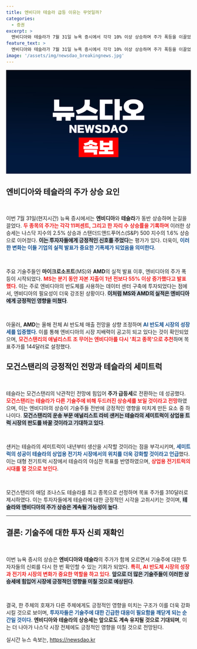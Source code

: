 ```yaml
---
title: 엔비디아 테슬라 급등 이유는 무엇일까?
categories:
  - 증권
excerpt: >
  엔비디아와 테슬라가 7월 31일 뉴욕 증시에서 각각 10% 이상 상승하며 주가 폭등을 이끌었다. MS와 AMD의 호실적이 엔비디아에 긍정적 영향을 미쳤고, 테슬라의 세미트럭 기대감도 상승세를 뒷받침했다.
feature_text: >
  엔비디아와 테슬라가 7월 31일 뉴욕 증시에서 각각 10% 이상 상승하며 주가 폭등을 이끌었다. MS와 AMD의 호실적이 엔비디아에 긍정적 영향을 미쳤고, 테슬라의 세미트럭 기대감도 상승세를 뒷받침했다.
image: '/assets/img/newsdao_breakingnews.jpg'
---
```


<p><img src="/assets/img/newsdao_breakingnews.jpg" alt="implanttips 속보" /></p>

<h2 data-ke-size="size26">엔비디아와 테슬라의 주가 상승 요인</h2>

<p data-ke-size="size16">&nbsp;</p>

<p>이번 7월 31일(현지시간) 뉴욕 증시에서는 <b>엔비디아</b>와 <b>테슬라</b>가 동반 상승하며 눈길을 끌었다. <b><span style="color: #ee2323;">두 종목의 주가는 각각 11퍼센트, 그리고 한 자리 수 상승률을 기록하며</span></b> 이러한 상승세는 나스닥 지수의 2.5% 상승과 스탠더드앤드푸어스(S&amp;P) 500 지수의 1.6% 상승으로 이어졌다. <b><span style="background-color: #21538527;">이는 투자자들에게 긍정적인 신호를 주었다</span></b>는 평가가 있다. 더욱이, <b><span style="color: #1a5490;">이러한 변화는 이들 기업의 실적 발표가 중요한 기폭제가 되었음을 의미한다</span></b>. </p>

<p data-ke-size="size16">&nbsp;</p>

<p>주요 기술주들인 <b>마이크로소프트</b>(MS)와 <b>AMD</b>의 실적 발표 이후, 엔비디아의 주가 폭등이 시작되었다. <b><span style="color: #ee2323;">MS는 분기 동안 자본 지출이 1년 전보다 55% 이상 증가했다고 발표했다</span></b>. 이는 주로 엔비디아의 반도체를 사용하는 데이터 센터 구축에 투자되었다는 점에서, 엔비디아의 필요성이 더욱 강조된 상황이다. <b><span style="background-color: #21538527;">이처럼 MS와 AMD의 실적은 엔비디아에게 긍정적인 영향을 미쳤다</span></b>.</p>

<p data-ke-size="size16">&nbsp;</p>

<p>아울러, <b>AMD</b>는 올해 전체 AI 반도체 매출 전망을 상향 조정하며 <b><span style="color: #1a5490;">AI 반도체 시장의 성장세를 입증했다</span></b>. 이를 통해 엔비디아의 시장 지배력이 공고히 되고 있다는 것이 확인되었으며, <b><span style="color: #ee2323;">모건스탠리의 애널리스트 조 무어는 엔비디아를 다시 '최고 종목'으로 추천</span></b>하며 목표주가를 144달러로 설정했다. </p>

<h2 data-ke-size="size26">모건스탠리의 긍정적인 전망과 테슬라의 세미트럭</h2>

<p data-ke-size="size16">&nbsp;</p>

<p>테슬라는 모건스탠리의 낙관적인 전망에 힘입어 <b>주가 급등세</b>로 전환하는 데 성공했다. <b><span style="color: #ee2323;">모건스탠리는 테슬라가 다른 기술주에 비해 두드러진 상승세를 보일 것이라고 전망</span></b>하였으며, 이는 엔비디아의 상승이 기술주들 전반에 긍정적인 영향을 미치게 만든 요소 중 하나이다. <b><span style="background-color: #21538527;">모건스탠리의 운송 부문 애널리스트 라비 섄커는 테슬라의 세미트럭이 상업용 트럭 시장의 판도를 바꿀 것이라고 기대하고 있다</span></b>.</p>

<p data-ke-size="size16">&nbsp;</p>

<p>섄커는 테슬라의 세미트럭이 내년부터 생산을 시작할 것이라는 점을 부각시키며, <b><span style="color: #1a5490;">세미트럭의 성공이 테슬라의 상업용 전기차 시장에서의 위치를 더욱 강화할 것이라고 언급</span></b>했다. 이는 대형 전기트럭 시장에서 테슬라의 야심찬 목표를 반영하였으며, <b><span style="color: #ee2323;">상업용 전기트럭의 시대를 열 것으로 보인다</span></b>.</p>

<p data-ke-size="size16">&nbsp;</p>

<p>모건스탠리의 애덤 조나스도 테슬라를 최고 종목으로 선정하며 목표 주가를 310달러로 제시하였다. 이는 투자자들에게 테슬라에 대한 긍정적인 시각을 고취시키는 것이며, <b><span style="background-color: #21538527;">테슬라와 엔비디아의 주가 상승은 계속될 가능성이 높다</span></b>.</p>

<hr style="height:1px; border:none; background-color:#333;"/>

<h2 data-ke-size="size26">결론: 기술주에 대한 투자 신뢰 재확인</h2>

<p data-ke-size="size16">&nbsp;</p>

<p>이번 뉴욕 증시의 상승은 <b>엔비디아와 테슬라</b>의 주가가 함께 오르면서 기술주에 대한 투자자들의 신뢰를 다시 한 번 확인할 수 있는 기회가 되었다. <b><span style="color: #ee2323;">특히, AI 반도체 시장의 성장과 전기차 시장의 변화가 중요한 역할을 하고 있다</span></b>. <b><span style="background-color: #21538527;">앞으로 더 많은 기술주들이 이러한 상승세에 힘입어 시장에 긍정적인 영향을 미칠 것으로 예상된다</span></b>.</p>

<p data-ke-size="size16">&nbsp;</p>

<p>결국, 한 주체의 호재가 다른 주체에게도 긍정적인 영향을 미치는 구조가 이를 더욱 강화시킬 것으로 보이며, <b><span style="color: #1a5490;">투자자들은 기술주에 대한 긴급한 대응이 필요함을 깨닫게 되는 순간일 것이다</span></b>. <b>엔비디아와 테슬라의 상승세는 앞으로도 계속 유지될 것으로 기대되며</b>, 이는 더 나아가 나스닥 시장 전체에도 긍정적인 영향을 미칠 것으로 전망된다.</p>
실시간 뉴스 속보는, <a href="https://newsdao.kr" rel="dofollow">https://newsdao.kr</a>


